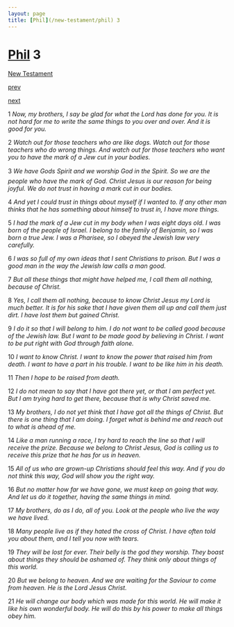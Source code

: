 ```yaml
---
layout: page
title: [Phil](/new-testament/phil) 3
---
```


# [Phil](/new-testament/phil) 3

[New Testament](/new-testament)


[prev](/new-testament/phil/phil-2.html)


[next](/new-testament/phil/phil-4.html)

1 _Now, my brothers, I say be glad for what the Lord has done for you. It is not hard for me to write the same things to you over and over. And it is good for you._

2 _Watch out for those teachers who are like dogs. Watch out for those teachers who do wrong things. And watch out for those teachers who want you to have the mark of a Jew cut in your bodies._

3 _We have Gods Spirit and we worship God in the Spirit. So we are the people who have the mark of God. Christ Jesus is our reason for being joyful. We do not trust in having a mark cut in our bodies._

4 _And yet I could trust in things about myself if I wanted to. If any other man thinks that he has something about himself to trust in, I have more things._

5 _I had the mark of a Jew cut in my body when I was eight days old. I was born of the people of Israel. I belong to the family of Benjamin, so I was born a true Jew. I was a Pharisee, so I obeyed the Jewish law very carefully._

6 _I was so full of my own ideas that I sent Christians to prison. But I was a good man in the way the Jewish law calls a man good._

7 _But all these things that might have helped me, I call them all nothing, because of Christ._

8 _Yes, I call them all nothing, because to know Christ Jesus my Lord is much better. It is for his sake that I have given them all up and call them just dirt. I have lost them but gained Christ._

9 _I do it so that I will belong to him. I do not want to be called good because of the Jewish law. But I want to be made good by believing in Christ. I want to be put right with God through faith alone._

10 _I want to know Christ. I want to know the power that raised him from death. I want to have a part in his trouble. I want to be like him in his death._

11 _Then I hope to be raised from death._

12 _I do not mean to say that I have got there yet, or that I am perfect yet. But I am trying hard to get there, because that is why Christ saved me._

13 _My brothers, I do not yet think that I have got all the things of Christ. But there is one thing that I am doing. I forget what is behind me and reach out to what is ahead of me._

14 _Like a man running a race, I try hard to reach the line so that I will receive the prize.  Because we belong to Christ Jesus, God is calling us to receive this prize that he has for us in heaven._

15 _All of us who are grown-up Christians should feel this way. And if you do not think this way, God will show you the right way._

16 _But no matter how far we have gone, we must keep on going that way. And let us do it together, having the same things in mind._

17 _My brothers, do as I do, all of you. Look at the people who live the way we have lived._

18 _Many people live as if they hated the cross of Christ. I have often told you about them,  and I tell you now with tears._

19 _They will be lost for ever. Their belly is the god they worship. They boast about things they should be ashamed of. They think only about things of this world._

20 _But we belong to heaven. And we are waiting for the Saviour to come from heaven. He is the Lord Jesus Christ._

21 _He will change our body which was made for this world. He will make it like his own wonderful body. He will do this by his power to make all things obey him._

